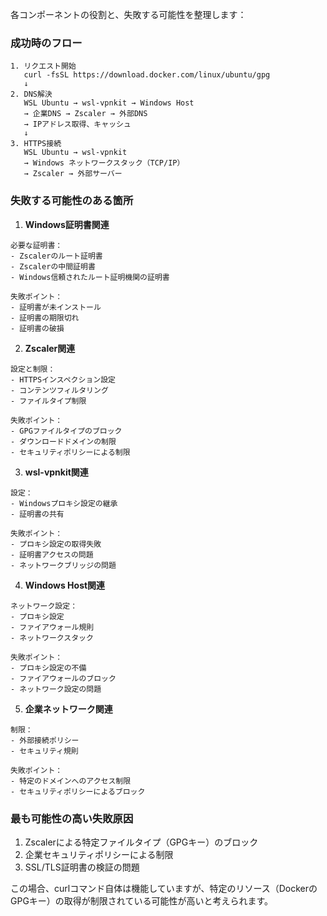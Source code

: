 各コンポーネントの役割と、失敗する可能性を整理します：

### 成功時のフロー
```plaintext
1. リクエスト開始
   curl -fsSL https://download.docker.com/linux/ubuntu/gpg
   ↓
2. DNS解決
   WSL Ubuntu → wsl-vpnkit → Windows Host
   → 企業DNS → Zscaler → 外部DNS
   → IPアドレス取得、キャッシュ
   ↓
3. HTTPS接続
   WSL Ubuntu → wsl-vpnkit 
   → Windows ネットワークスタック（TCP/IP）
   → Zscaler → 外部サーバー
```

### 失敗する可能性のある箇所

1. **Windows証明書関連**
```plaintext
必要な証明書：
- Zscalerのルート証明書
- Zscalerの中間証明書
- Windows信頼されたルート証明機関の証明書

失敗ポイント：
- 証明書が未インストール
- 証明書の期限切れ
- 証明書の破損
```

2. **Zscaler関連**
```plaintext
設定と制限：
- HTTPSインスペクション設定
- コンテンツフィルタリング
- ファイルタイプ制限

失敗ポイント：
- GPGファイルタイプのブロック
- ダウンロードドメインの制限
- セキュリティポリシーによる制限
```

3. **wsl-vpnkit関連**
```plaintext
設定：
- Windowsプロキシ設定の継承
- 証明書の共有

失敗ポイント：
- プロキシ設定の取得失敗
- 証明書アクセスの問題
- ネットワークブリッジの問題
```

4. **Windows Host関連**
```plaintext
ネットワーク設定：
- プロキシ設定
- ファイアウォール規則
- ネットワークスタック

失敗ポイント：
- プロキシ設定の不備
- ファイアウォールのブロック
- ネットワーク設定の問題
```

5. **企業ネットワーク関連**
```plaintext
制限：
- 外部接続ポリシー
- セキュリティ規則

失敗ポイント：
- 特定のドメインへのアクセス制限
- セキュリティポリシーによるブロック
```

### 最も可能性の高い失敗原因
1. Zscalerによる特定ファイルタイプ（GPGキー）のブロック
2. 企業セキュリティポリシーによる制限
3. SSL/TLS証明書の検証の問題

この場合、curlコマンド自体は機能していますが、特定のリソース（DockerのGPGキー）の取得が制限されている可能性が高いと考えられます。